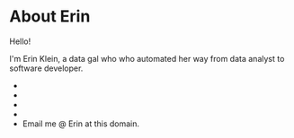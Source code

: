# About Erin

Hello!

I'm Erin Klein, a data gal who who automated her way from data analyst to
software developer.

<ul class="social">
   <li><a href="https://www.linkedin.com/in/einkleindatagal/" aria-label="LinkedIn"><i class="fab fa-2x fa-linkedin"></i></a></li>
   <li><a href="https://github.com/einkleindatagal" aria-label="Github"><i class="fab fa-2x fa-github"></i></a></li>
   <li><a href="https://bsky.app/profile/einkleindatagal.bsky.social" aria-label="Bluesky"><i class="fab fa-2x fa-bluesky"></i></a></li>
   <li><a href="https://twitter.com/einkleindatagal" aria-label="Twitter"><i class="fab fa-2x fa-twitter"></i></a></li>
   <li><i class="fa-regular fa-2x fa-envelope" aria-label="Email"></i>Email me @ Erin at this domain.</li>
   </a></li>
</ul>

